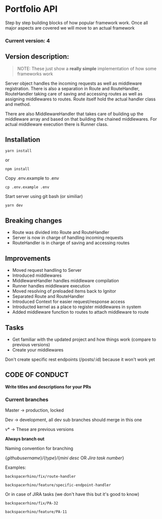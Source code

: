 # Portfolio API

Step by step building blocks of how popular framework work. Once all major aspects are covered we will move to an actual framework


### Current version:  __4__

## Version description:

> NOTE: These just show a **really simple** implementation of how some frameworks work

Server object handles the incoming requests as well as middleware registration. There is also a separation in Route and RouteHandler, RouteHandler taking care of saving and accessing routes as well as assigning middlewares to routes. Route itself  hold the actual handler class and method.

There are also MiddlewareHandler that takes care of building up the middleware array and based on that building the chained middlewares. For actual middleware execution there is Runner class. 


## Installation

```
yarn install 
```
or
```
npm install
```

 Copy .env.example to .env
```
cp .env.example .env
```

Start server using git bash (or similiar)
```
yarn dev
```


## Breaking changes

 * Route was divided into Route and RouteHandler
 * Server is now in charge of handling incoming requests
 * RouteHandler is in charge of saving and accessing routes


## Improvements

* Moved request handling to Server
* Introduced middlewares
* MiddlewareHandler handles middleware compilation 
* Runner handles middleware execution
* Moved resolving of preloaded items back to Ignitor
* Separated Route and RouteHandler
* Introduced Context for easier request/response access
* Introducted kernel as a place to register middlewares in system
* Added middleware function to routes to attach middleware to route

## Tasks

* Get familiar with the updated project and how things work (compare to previous versions)
* Create your middlewares

Don't create specific rest endpoints (/posts/:id) because it won't work yet

## CODE OF CONDUCT

**Write titles and descriptions for your PRs**


### Current branches

Master -> production, locked

Dev -> development, all dev sub branches should merge in this one

v* -> These are previous versions

**Always branch out**

Naming convention for branching

 {*githubusername*}/{*type*}/{*mini desc* OR *Jira task number*}

Examples:

```
backspacerhino/fix/route-handler
```
```
backspacerhino/feature/specific-endpoint-handler
```

Or in case of JIRA tasks (we don't have this but it's good to know)

```
backspacerhino/fix/PA-32
```
```
backspacerhino/feature/PA-11
```